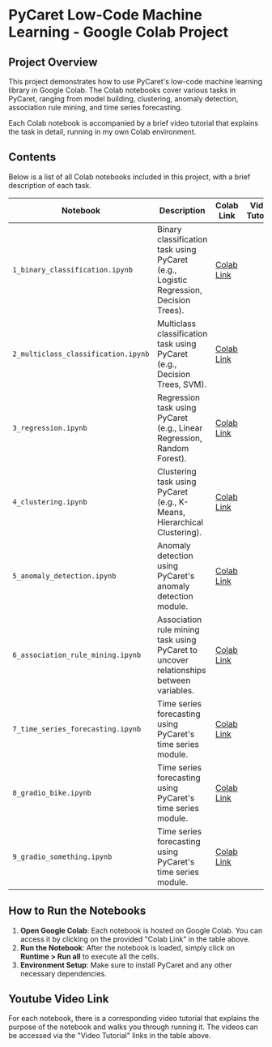 # **PyCaret Low-Code Machine Learning - Google Colab Project**

## **Project Overview**

This project demonstrates how to use PyCaret's low-code machine learning library in Google Colab. The Colab notebooks cover various tasks in PyCaret, ranging from model building, clustering, anomaly detection, association rule mining, and time series forecasting.

Each Colab notebook is accompanied by a brief video tutorial that explains the task in detail, running in my own Colab environment.

## **Contents**

Below is a list of all Colab notebooks included in this project, with a brief description of each task.

| **Notebook** | **Description** | **Colab Link** | **Video Tutorial** |
|--------------|------------------|----------------|--------------------|
| `1_binary_classification.ipynb` | Binary classification task using PyCaret (e.g., Logistic Regression, Decision Trees). | [Colab Link](link_to_colab1) |
| `2_multiclass_classification.ipynb` | Multiclass classification task using PyCaret (e.g., Decision Trees, SVM). | [Colab Link](link_to_colab2) |
| `3_regression.ipynb` | Regression task using PyCaret (e.g., Linear Regression, Random Forest). | [Colab Link](link_to_colab3) |
| `4_clustering.ipynb` | Clustering task using PyCaret (e.g., K-Means, Hierarchical Clustering). | [Colab Link](link_to_colab4) |
| `5_anomaly_detection.ipynb` | Anomaly detection using PyCaret's anomaly detection module. | [Colab Link](link_to_colab5) |
| `6_association_rule_mining.ipynb` | Association rule mining task using PyCaret to uncover relationships between variables. | [Colab Link](link_to_colab6) |
| `7_time_series_forecasting.ipynb` | Time series forecasting using PyCaret's time series module. | [Colab Link](link_to_colab7) |
| `8_gradio_bike.ipynb` | Time series forecasting using PyCaret's time series module. | [Colab Link](link_to_colab7) |
| `9_gradio_something.ipynb` | Time series forecasting using PyCaret's time series module. | [Colab Link](link_to_colab7) |

## **How to Run the Notebooks**

1. **Open Google Colab**: Each notebook is hosted on Google Colab. You can access it by clicking on the provided "Colab Link" in the table above.
2. **Run the Notebook**: After the notebook is loaded, simply click on **Runtime > Run all** to execute all the cells.
3. **Environment Setup**: Make sure to install PyCaret and any other necessary dependencies.

## **Youtube Video Link**

For each notebook, there is a corresponding video tutorial that explains the purpose of the notebook and walks you through running it. The videos can be accessed via the "Video Tutorial" links in the table above.
